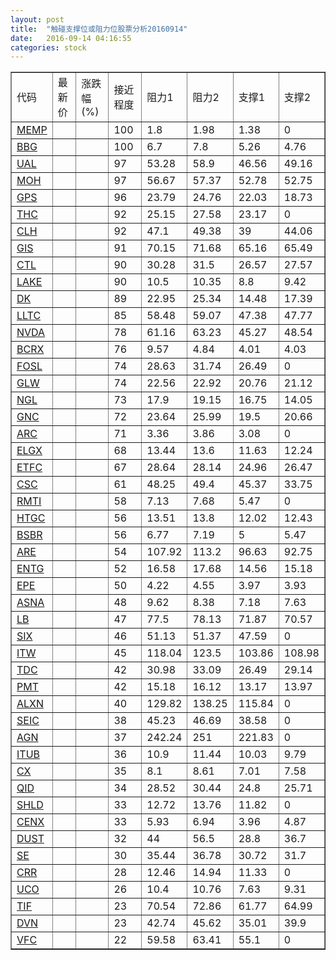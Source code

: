 ```yaml
---
layout: post
title:  "触碰支撑位或阻力位股票分析20160914"
date:   2016-09-14 04:16:55
categories: stock
---
```

<script type="text/javascript">
var stockList = []
stockList.push('gb_memp');
stockList.push('gb_bbg');
stockList.push('gb_ual');
stockList.push('gb_moh');
stockList.push('gb_gps');
stockList.push('gb_thc');
stockList.push('gb_clh');
stockList.push('gb_gis');
stockList.push('gb_ctl');
stockList.push('gb_lake');
stockList.push('gb_dk');
stockList.push('gb_lltc');
stockList.push('gb_nvda');
stockList.push('gb_bcrx');
stockList.push('gb_fosl');
stockList.push('gb_glw');
stockList.push('gb_ngl');
stockList.push('gb_gnc');
stockList.push('gb_arc');
stockList.push('gb_elgx');
stockList.push('gb_etfc');
stockList.push('gb_csc');
stockList.push('gb_rmti');
stockList.push('gb_htgc');
stockList.push('gb_bsbr');
stockList.push('gb_are');
stockList.push('gb_entg');
stockList.push('gb_epe');
stockList.push('gb_asna');
stockList.push('gb_lb');
stockList.push('gb_six');
stockList.push('gb_itw');
stockList.push('gb_tdc');
stockList.push('gb_pmt');
stockList.push('gb_alxn');
stockList.push('gb_seic');
stockList.push('gb_agn');
stockList.push('gb_itub');
stockList.push('gb_cx');
stockList.push('gb_qid');
stockList.push('gb_shld');
stockList.push('gb_cenx');
stockList.push('gb_dust');
stockList.push('gb_se');
stockList.push('gb_crr');
stockList.push('gb_uco');
stockList.push('gb_tif');
stockList.push('gb_dvn');
stockList.push('gb_vfc');
</script>
<table border="1">
 <tr>
 <td>代码</td>
 <td>最新价</td>
 <td>涨跌幅(%)</td>
 <td>接近程度</td>
 <td>阻力1</td>
 <td>阻力2</td>
 <td>支撑1</td>
 <td>支撑2</td>
</tr>
  <tr id="memp" class="red">
  <td><a href="http://stock.finance.sina.com.cn/usstock/quotes/MEMP.html" target="_blank">MEMP</a></td><td></td><td></td><td>100</td><td>1.8</td><td>1.98</td><td>1.38</td><td>0</td></tr>
  <tr id="bbg" class="red">
  <td><a href="http://stock.finance.sina.com.cn/usstock/quotes/BBG.html" target="_blank">BBG</a></td><td></td><td></td><td>100</td><td>6.7</td><td>7.8</td><td>5.26</td><td>4.76</td></tr>
  <tr id="ual" class="red">
  <td><a href="http://stock.finance.sina.com.cn/usstock/quotes/UAL.html" target="_blank">UAL</a></td><td></td><td></td><td>97</td><td>53.28</td><td>58.9</td><td>46.56</td><td>49.16</td></tr>
  <tr id="moh" class="red">
  <td><a href="http://stock.finance.sina.com.cn/usstock/quotes/MOH.html" target="_blank">MOH</a></td><td></td><td></td><td>97</td><td>56.67</td><td>57.37</td><td>52.78</td><td>52.75</td></tr>
  <tr id="gps" class="red">
  <td><a href="http://stock.finance.sina.com.cn/usstock/quotes/GPS.html" target="_blank">GPS</a></td><td></td><td></td><td>96</td><td>23.79</td><td>24.76</td><td>22.03</td><td>18.73</td></tr>
  <tr id="thc" class="green">
  <td><a href="http://stock.finance.sina.com.cn/usstock/quotes/THC.html" target="_blank">THC</a></td><td></td><td></td><td>92</td><td>25.15</td><td>27.58</td><td>23.17</td><td>0</td></tr>
  <tr id="clh" class="red">
  <td><a href="http://stock.finance.sina.com.cn/usstock/quotes/CLH.html" target="_blank">CLH</a></td><td></td><td></td><td>92</td><td>47.1</td><td>49.38</td><td>39</td><td>44.06</td></tr>
  <tr id="gis" class="green">
  <td><a href="http://stock.finance.sina.com.cn/usstock/quotes/GIS.html" target="_blank">GIS</a></td><td></td><td></td><td>91</td><td>70.15</td><td>71.68</td><td>65.16</td><td>65.49</td></tr>
  <tr id="ctl" class="green">
  <td><a href="http://stock.finance.sina.com.cn/usstock/quotes/CTL.html" target="_blank">CTL</a></td><td></td><td></td><td>90</td><td>30.28</td><td>31.5</td><td>26.57</td><td>27.57</td></tr>
  <tr id="lake" class="green">
  <td><a href="http://stock.finance.sina.com.cn/usstock/quotes/LAKE.html" target="_blank">LAKE</a></td><td></td><td></td><td>90</td><td>10.5</td><td>10.35</td><td>8.8</td><td>9.42</td></tr>
  <tr id="dk" class="green">
  <td><a href="http://stock.finance.sina.com.cn/usstock/quotes/DK.html" target="_blank">DK</a></td><td></td><td></td><td>89</td><td>22.95</td><td>25.34</td><td>14.48</td><td>17.39</td></tr>
  <tr id="lltc" class="red">
  <td><a href="http://stock.finance.sina.com.cn/usstock/quotes/LLTC.html" target="_blank">LLTC</a></td><td></td><td></td><td>85</td><td>58.48</td><td>59.07</td><td>47.38</td><td>47.77</td></tr>
  <tr id="nvda" class="red">
  <td><a href="http://stock.finance.sina.com.cn/usstock/quotes/NVDA.html" target="_blank">NVDA</a></td><td></td><td></td><td>78</td><td>61.16</td><td>63.23</td><td>45.27</td><td>48.54</td></tr>
  <tr id="bcrx" class="green">
  <td><a href="http://stock.finance.sina.com.cn/usstock/quotes/BCRX.html" target="_blank">BCRX</a></td><td></td><td></td><td>76</td><td>9.57</td><td>4.84</td><td>4.01</td><td>4.03</td></tr>
  <tr id="fosl" class="green">
  <td><a href="http://stock.finance.sina.com.cn/usstock/quotes/FOSL.html" target="_blank">FOSL</a></td><td></td><td></td><td>74</td><td>28.63</td><td>31.74</td><td>26.49</td><td>0</td></tr>
  <tr id="glw" class="red">
  <td><a href="http://stock.finance.sina.com.cn/usstock/quotes/GLW.html" target="_blank">GLW</a></td><td></td><td></td><td>74</td><td>22.56</td><td>22.92</td><td>20.76</td><td>21.12</td></tr>
  <tr id="ngl" class="red">
  <td><a href="http://stock.finance.sina.com.cn/usstock/quotes/NGL.html" target="_blank">NGL</a></td><td></td><td></td><td>73</td><td>17.9</td><td>19.15</td><td>16.75</td><td>14.05</td></tr>
  <tr id="gnc" class="green">
  <td><a href="http://stock.finance.sina.com.cn/usstock/quotes/GNC.html" target="_blank">GNC</a></td><td></td><td></td><td>72</td><td>23.64</td><td>25.99</td><td>19.5</td><td>20.66</td></tr>
  <tr id="arc" class="red">
  <td><a href="http://stock.finance.sina.com.cn/usstock/quotes/ARC.html" target="_blank">ARC</a></td><td></td><td></td><td>71</td><td>3.36</td><td>3.86</td><td>3.08</td><td>0</td></tr>
  <tr id="elgx" class="green">
  <td><a href="http://stock.finance.sina.com.cn/usstock/quotes/ELGX.html" target="_blank">ELGX</a></td><td></td><td></td><td>68</td><td>13.44</td><td>13.6</td><td>11.63</td><td>12.24</td></tr>
  <tr id="etfc" class="green">
  <td><a href="http://stock.finance.sina.com.cn/usstock/quotes/ETFC.html" target="_blank">ETFC</a></td><td></td><td></td><td>67</td><td>28.64</td><td>28.14</td><td>24.96</td><td>26.47</td></tr>
  <tr id="csc" class="green">
  <td><a href="http://stock.finance.sina.com.cn/usstock/quotes/CSC.html" target="_blank">CSC</a></td><td></td><td></td><td>61</td><td>48.25</td><td>49.4</td><td>45.37</td><td>33.75</td></tr>
  <tr id="rmti" class="red">
  <td><a href="http://stock.finance.sina.com.cn/usstock/quotes/RMTI.html" target="_blank">RMTI</a></td><td></td><td></td><td>58</td><td>7.13</td><td>7.68</td><td>5.47</td><td>0</td></tr>
  <tr id="htgc" class="red">
  <td><a href="http://stock.finance.sina.com.cn/usstock/quotes/HTGC.html" target="_blank">HTGC</a></td><td></td><td></td><td>56</td><td>13.51</td><td>13.8</td><td>12.02</td><td>12.43</td></tr>
  <tr id="bsbr" class="red">
  <td><a href="http://stock.finance.sina.com.cn/usstock/quotes/BSBR.html" target="_blank">BSBR</a></td><td></td><td></td><td>56</td><td>6.77</td><td>7.19</td><td>5</td><td>5.47</td></tr>
  <tr id="are" class="red">
  <td><a href="http://stock.finance.sina.com.cn/usstock/quotes/ARE.html" target="_blank">ARE</a></td><td></td><td></td><td>54</td><td>107.92</td><td>113.2</td><td>96.63</td><td>92.75</td></tr>
  <tr id="entg" class="red">
  <td><a href="http://stock.finance.sina.com.cn/usstock/quotes/ENTG.html" target="_blank">ENTG</a></td><td></td><td></td><td>52</td><td>16.58</td><td>17.68</td><td>14.56</td><td>15.18</td></tr>
  <tr id="epe" class="green">
  <td><a href="http://stock.finance.sina.com.cn/usstock/quotes/EPE.html" target="_blank">EPE</a></td><td></td><td></td><td>50</td><td>4.22</td><td>4.55</td><td>3.97</td><td>3.93</td></tr>
  <tr id="asna" class="green">
  <td><a href="http://stock.finance.sina.com.cn/usstock/quotes/ASNA.html" target="_blank">ASNA</a></td><td></td><td></td><td>48</td><td>9.62</td><td>8.38</td><td>7.18</td><td>7.63</td></tr>
  <tr id="lb" class="green">
  <td><a href="http://stock.finance.sina.com.cn/usstock/quotes/LB.html" target="_blank">LB</a></td><td></td><td></td><td>47</td><td>77.5</td><td>78.13</td><td>71.87</td><td>70.57</td></tr>
  <tr id="six" class="green">
  <td><a href="http://stock.finance.sina.com.cn/usstock/quotes/SIX.html" target="_blank">SIX</a></td><td></td><td></td><td>46</td><td>51.13</td><td>51.37</td><td>47.59</td><td>0</td></tr>
  <tr id="itw" class="red">
  <td><a href="http://stock.finance.sina.com.cn/usstock/quotes/ITW.html" target="_blank">ITW</a></td><td></td><td></td><td>45</td><td>118.04</td><td>123.5</td><td>103.86</td><td>108.98</td></tr>
  <tr id="tdc" class="green">
  <td><a href="http://stock.finance.sina.com.cn/usstock/quotes/TDC.html" target="_blank">TDC</a></td><td></td><td></td><td>42</td><td>30.98</td><td>33.09</td><td>26.49</td><td>29.14</td></tr>
  <tr id="pmt" class="red">
  <td><a href="http://stock.finance.sina.com.cn/usstock/quotes/PMT.html" target="_blank">PMT</a></td><td></td><td></td><td>42</td><td>15.18</td><td>16.12</td><td>13.17</td><td>13.97</td></tr>
  <tr id="alxn" class="red">
  <td><a href="http://stock.finance.sina.com.cn/usstock/quotes/ALXN.html" target="_blank">ALXN</a></td><td></td><td></td><td>40</td><td>129.82</td><td>138.25</td><td>115.84</td><td>0</td></tr>
  <tr id="seic" class="red">
  <td><a href="http://stock.finance.sina.com.cn/usstock/quotes/SEIC.html" target="_blank">SEIC</a></td><td></td><td></td><td>38</td><td>45.23</td><td>46.69</td><td>38.58</td><td>0</td></tr>
  <tr id="agn" class="red">
  <td><a href="http://stock.finance.sina.com.cn/usstock/quotes/AGN.html" target="_blank">AGN</a></td><td></td><td></td><td>37</td><td>242.24</td><td>251</td><td>221.83</td><td>0</td></tr>
  <tr id="itub" class="red">
  <td><a href="http://stock.finance.sina.com.cn/usstock/quotes/ITUB.html" target="_blank">ITUB</a></td><td></td><td></td><td>36</td><td>10.9</td><td>11.44</td><td>10.03</td><td>9.79</td></tr>
  <tr id="cx" class="green">
  <td><a href="http://stock.finance.sina.com.cn/usstock/quotes/CX.html" target="_blank">CX</a></td><td></td><td></td><td>35</td><td>8.1</td><td>8.61</td><td>7.01</td><td>7.58</td></tr>
  <tr id="qid" class="green">
  <td><a href="http://stock.finance.sina.com.cn/usstock/quotes/QID.html" target="_blank">QID</a></td><td></td><td></td><td>34</td><td>28.52</td><td>30.44</td><td>24.8</td><td>25.71</td></tr>
  <tr id="shld" class="green">
  <td><a href="http://stock.finance.sina.com.cn/usstock/quotes/SHLD.html" target="_blank">SHLD</a></td><td></td><td></td><td>33</td><td>12.72</td><td>13.76</td><td>11.82</td><td>0</td></tr>
  <tr id="cenx" class="red">
  <td><a href="http://stock.finance.sina.com.cn/usstock/quotes/CENX.html" target="_blank">CENX</a></td><td></td><td></td><td>33</td><td>5.93</td><td>6.94</td><td>3.96</td><td>4.87</td></tr>
  <tr id="dust" class="red">
  <td><a href="http://stock.finance.sina.com.cn/usstock/quotes/DUST.html" target="_blank">DUST</a></td><td></td><td></td><td>32</td><td>44</td><td>56.5</td><td>28.8</td><td>36.7</td></tr>
  <tr id="se" class="green">
  <td><a href="http://stock.finance.sina.com.cn/usstock/quotes/SE.html" target="_blank">SE</a></td><td></td><td></td><td>30</td><td>35.44</td><td>36.78</td><td>30.72</td><td>31.7</td></tr>
  <tr id="crr" class="red">
  <td><a href="http://stock.finance.sina.com.cn/usstock/quotes/CRR.html" target="_blank">CRR</a></td><td></td><td></td><td>28</td><td>12.46</td><td>14.94</td><td>11.33</td><td>0</td></tr>
  <tr id="uco" class="green">
  <td><a href="http://stock.finance.sina.com.cn/usstock/quotes/UCO.html" target="_blank">UCO</a></td><td></td><td></td><td>26</td><td>10.4</td><td>10.76</td><td>7.63</td><td>9.31</td></tr>
  <tr id="tif" class="red">
  <td><a href="http://stock.finance.sina.com.cn/usstock/quotes/TIF.html" target="_blank">TIF</a></td><td></td><td></td><td>23</td><td>70.54</td><td>72.86</td><td>61.77</td><td>64.99</td></tr>
  <tr id="dvn" class="red">
  <td><a href="http://stock.finance.sina.com.cn/usstock/quotes/DVN.html" target="_blank">DVN</a></td><td></td><td></td><td>23</td><td>42.74</td><td>45.62</td><td>35.01</td><td>39.9</td></tr>
  <tr id="vfc" class="red">
  <td><a href="http://stock.finance.sina.com.cn/usstock/quotes/VFC.html" target="_blank">VFC</a></td><td></td><td></td><td>22</td><td>59.58</td><td>63.41</td><td>55.1</td><td>0</td></tr>
</table>
